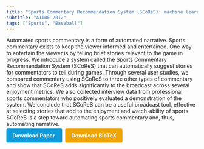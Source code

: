 ```yaml
---
title: "Sports Commentary Recommendation System (SCoReS): machine learning for automated narrative"
subtitle: "AIIDE 2012"
tags: ["Sports", "Baseball"]
---
```


Automated sports commentary is a form of automated narrative. Sports commentary exists to keep the viewer informed and entertained. One way to entertain the viewer is by telling brief stories relevant to the game in progress. We introduce a system called the Sports Commentary Recommendation System (SCoReS) that can automatically suggest stories for commentators to tell during games. Through several user studies, we compared commentary using SCoReS to three other types of commentary and show that SCoReS adds significantly to the broadcast across several enjoyment metrics. We also collected interview data from professional sports commentators who positively evaluated a demonstration of the system. We conclude that SCoReS can be a useful broadcast tool, effective at selecting stories that add to the enjoyment and watch-ability of sports. SCoReS is a step toward automating sports commentary and, thus, automating narrative.

<div>
  <a href="https://doi.org/10.1609/aiide.v8i1.12505" target="_blank" style="background-color: #0d9bdc; color: white; padding: 10px 16px; margin-right: 8px; text-decoration: none; border-radius: 4px; font-weight: bold;">
    Download Paper
  </a>

  <a href="../bib/sports-commentary-recommendation-system-scores-machine-learning-for-automated-narrative.bib" download style="background-color: #f0a500; color: white; padding: 10px 16px; text-decoration: none; border-radius: 4px; font-weight: bold;">
    Download BibTeX
  </a>

</div>